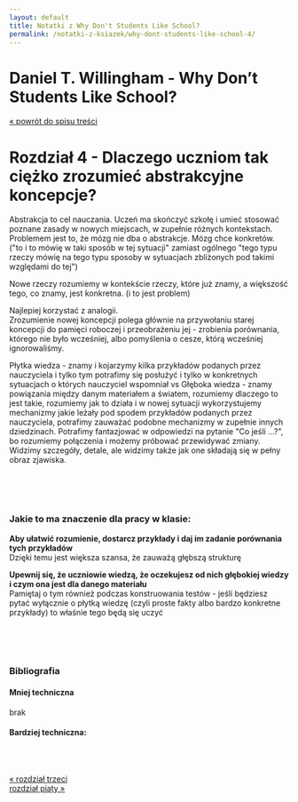 ```yaml
---
layout: default
title: Notatki z Why Don't Students Like School?
permalink: /notatki-z-ksiazek/why-dont-students-like-school-4/
---
```


# Daniel T. Willingham - Why Don’t Students Like School?
<a href="/notatki-z-ksiazek/why-dont-students-like-school/">« powrót do spisu treści</a>
<br>

# Rozdział 4 - Dlaczego uczniom tak ciężko zrozumieć abstrakcyjne koncepcje?

Abstrakcja to cel nauczania. Uczeń ma skończyć szkołę i umieć stosować poznane zasady w nowych miejscach, w zupełnie różnych kontekstach.<br>
Problemem jest to, że mózg nie dba o abstrakcje. Mózg chce konkretów. ("to i to mówię w taki sposób w tej sytuacji" zamiast ogólnego "tego typu rzeczy mówię na tego typu sposoby w sytuacjach zbliżonych pod takimi względami do tej")

Nowe rzeczy rozumiemy w kontekście rzeczy, które już znamy, a większość tego, co znamy, jest konkretna. (i to jest problem)

Najlepiej korzystać z analogii.<br>
Zrozumienie nowej koncepcji polega głównie na przywołaniu starej koncepcji do pamięci roboczej i przeobrażeniu jej - zrobienia porównania, którego nie było wcześniej, albo pomyślenia o cesze, którą wcześniej ignorowaliśmy.

Płytka wiedza - znamy i kojarzymy kilka przykładów podanych przez nauczyciela i tylko tym potrafimy się posłużyć i tylko w konkretnych sytuacjach o których nauczyciel wspomniał
vs
Głęboka wiedza - znamy powiązania między danym materiałem a światem, rozumiemy dlaczego to jest takie, rozumiemy jak to działa i w nowej sytuacji wykorzystujemy mechanizmy jakie leżały pod spodem przykładów podanych przez nauczyciela, potrafimy zauważać podobne mechanizmy w zupełnie innych dziedzinach. Potrafimy fantazjować w odpowiedzi na pytanie "Co jeśli ...?", bo rozumiemy połączenia i możemy próbować przewidywać zmiany. Widzimy szczegóły, detale, ale widzimy także jak one składają się w pełny obraz zjawiska.



<br><br><br>

### Jakie to ma znaczenie dla pracy w klasie:

**Aby ułatwić rozumienie, dostarcz przykłady i daj im zadanie porównania tych przykładów**<br>
Dzięki temu jest większa szansa, że zauważą głębszą strukturę

**Upewnij się, że uczniowie wiedzą, że oczekujesz od nich głębokiej wiedzy i czym ona jest dla danego materiału**<br>
Pamiętaj o tym również podczas konstruowania testów - jeśli będziesz pytać wyłącznie o płytką wiedzę (czyli proste fakty albo bardzo konkretne przykłady) to właśnie tego będą się uczyć



<br><br><br>

### Bibliografia

#### Mniej techniczna<br>
brak

#### Bardziej techniczna:<br>



<br><br>

<div>
  <div class="col-sm-6">
    <a href="/notatki-z-ksiazek/why-dont-students-like-school-3/">« rozdział trzeci</a>
  </div>
  <div class="col-sm-6">
    <a href="/notatki-z-ksiazek/why-dont-students-like-school-5/">rozdział piąty »</a>
  </div>
</div>
